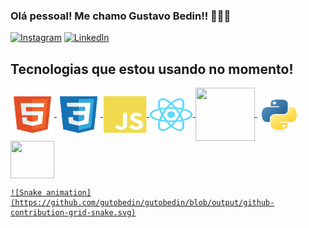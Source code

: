 ### Olá pessoal! Me chamo Gustavo Bedin!! 🚀🚀🚀 
[![Instagram](https://img.shields.io/badge/Instagram-E4405F?style=for-the-badge&logo=instagram&logoColor=white)](https://instagram.com/gustavo.bedin)
[![LinkedIn](https://img.shields.io/badge/linkedin-836FFF?style=for-the-badge&logo=linkedin&logoColor=white)](https://www.linkedin.com/in/gustavo-bedin-03b6a6191)


## Tecnologias que estou usando no momento!
<div style="display: inline_block">
  <a href="https://github.com/gutobedin">
  <img align="center" height="60" width="70" src="https://raw.githubusercontent.com/devicons/devicon/master/icons/html5/html5-original.svg">
  <img align="center" height="60" width="70" src="https://raw.githubusercontent.com/devicons/devicon/master/icons/css3/css3-original.svg">
  <img align="center" height="60" width="70" src="https://raw.githubusercontent.com/devicons/devicon/master/icons/javascript/javascript-plain.svg">
  <img align="center" height="60" width="70" src="https://raw.githubusercontent.com/devicons/devicon/master/icons/react/react-original.svg">
  <img align="center" height="85" width="95" src="https://cdn.jsdelivr.net/gh/devicons/devicon/icons/php/php-plain.svg">
  <img align="center" height="60" width="70" src="https://raw.githubusercontent.com/devicons/devicon/master/icons/python/python-original.svg">
  <img align="center" height="60" width="70" src="https://cdn.jsdelivr.net/gh/devicons/devicon/icons/mysql/mysql-original.svg">
    
    ![Snake animation](https://github.com/gutobedin/gutobedin/blob/output/github-contribution-grid-snake.svg)
    
</div>

